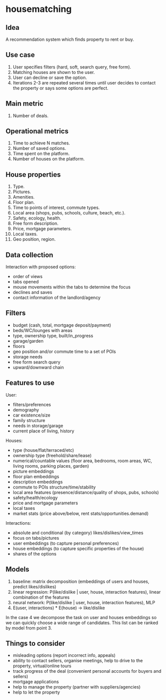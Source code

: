 # housematching

## Idea
A recommendation system which finds property to rent or buy.

## Use case
1. User specifies filters (hard, soft, search query, free form).
2. Matching houses are shown to the user.
3. User can decline or save the option.
4. Iterations 2-3 are repeated several times until user decides to contact the property or says some options are perfect.

## Main metric
1. Number of deals.

## Operational metrics
1. Time to achieve N matches.
2. Number of saved options.
3. Time spent on the platform.
4. Number of houses on the platform.

## House properties
1. Type.
2. Pictures.
3. Amenities.
4. Floor plan.
5. Time to points of interest, commute types.
6. Local area (shops, pubs, schools, culture, beach, etc.).
7. Safety, ecology, health.
8. Free form description.
9. Price, mortgage parameters.
10. Local taxes.
11. Geo position, region.

## Data collection
Interaction with proposed options:
 - order of views
 - tabs opened
 - mouse movements within the tabs to determine the focus
 - declines and saves
 - contact information of the landlord/agency

## Filters
 - budget (cash, total, mortgage deposit/payment)
 - beds/WC/lounges with areas
 - type, ownership type, built/in_progress
 - garage/garden
 - floors
 - geo position and/or commute time to a set of POIs
 - storage needs
 - free form search query
 - upward/downward chain

## Features to use
User:
 - filters/preferences
 - demography
 - car existence/size
 - family structure
 - needs in storage/garage
 - current place of living, history

Houses:
 - type (house/flat/terraced/etc)
 - ownership type (freehold/share/lease)
 - numerical/countable values (floor area, bedrooms, room areas, WC, living rooms, parking places, garden)
 - picture embeddings
 - floor plan embeddings
 - description embeddings
 - commute to POIs structure/time/stability
 - local area features (presence/distance/quality of shops, pubs, schools)
 - safety/health/ecology
 - price and mortgage parameters
 - local taxes
 - market stats (price above/below, rent stats/opportunities.demand)

Interactions:
 - absolute and conditional (by category) likes/dislikes/view_times
 - focus on tabs/pictures
 - user embeddings (to capture personal preferences)
 - house embeddings (to capture specific properties of the house)
 - shares of the options

## Models
1. baseline: matrix decomposition (embeddings of users and houses, predict likes/dislikes)
2. linear regression: P(like/dislike | user, house, interaction features), linear combination of the features
3. neural network: P(like/dislike | user, house, interaction features), MLP
4. E(user, interactions) * E(house) -> like/dislike

In the case 4 we decompose the task on user and houses embeddings so we can quickly choose a wide range of candidates. This list can be ranked by model from point 3.

## Things to consider
 - misleading options (report incorrect info, appeals)
 - ability to contact sellers, organise meetings, help to drive to the property, virtual/online tours
 - track progress of the deal (convenient personal accounts for buyers and sellers)
 - mortgage applications
 - help to manage the property (partner with suppliers/agencies)
 - help to let the property
